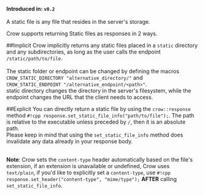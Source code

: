 **Introduced in: `v0.2`**<br><br>
A static file is any file that resides in the server's storage.

Crow supports returning Static files as responses in 2 ways.

##Implicit
Crow implicitly returns any static files placed in a `static` directory and any subdirectories, as long as the user calls the endpoint `/static/path/to/file`.<br><br>
The static folder or endpoint can be changed by defining the macros `CROW_STATIC_DIRECTORY "alternative_directory/"` and `CROW_STATIC_ENDPOINT "/alternative_endpoint/<path>"`.<br>
static directory changes the directory in the server's filesystem, while the endpoint changes the URL that the client needs to access.

##Explicit
You can directly return a static file by using the `crow::response` method `#!cpp response.set_static_file_info("path/to/file");`. The path is relative to the executable unless preceded by `/`, then it is an absolute path.<br>
Please keep in mind that using the `set_static_file_info` method does invalidate any data already in your response body.<br><br>

**Note**: Crow sets the `content-type` header automatically based on the file's extension, if an extension is unavailable or undefined,  Crow uses `text/plain`, if you'd like to explicitly set a `content-type`, use `#!cpp response.set_header("content-type", "mime/type");` **AFTER** calling `set_static_file_info`.
